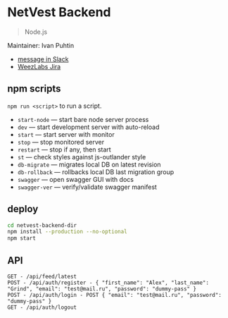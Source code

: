 # NetVest Backend

> Node.js

Maintainer: Ivan Puhtin

* [message in Slack](https://weezlabs.slack.com/messages/@strider/)
* [WeezLabs Jira](https://weezlabs.atlassian.net/secure/ViewProfile.jspa?name=teamfortresslife)

## npm scripts
`npm run <script>` to run a script.

* `start-node` — start bare node server process
* `dev` — start development server with auto-reload
* `start` — start server with monitor
* `stop` — stop monitored server
* `restart` — stop if any, then start
* `st` — check styles against js-outlander style
* `db-migrate` — migrates local DB on latest revision
* `db-rollback` — rollbacks local DB last migration group
* `swagger` — open swagger GUI with docs
* `swagger-ver` — verify/validate swagger manifest

## deploy
```sh
cd netvest-backend-dir
npm install --production --no-optional
npm start
```

## API
```
GET - /api/feed/latest
POST - /api/auth/register - { "first_name": "Alex", "last_name": "Grind", "email": "test@mail.ru", "password": "dummy-pass" }
POST - /api/auth/login - POST { "email": "test@mail.ru", "password": "dummy-pass" }
GET - /api/auth/logout
```

